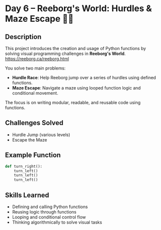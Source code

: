 # Day 6 – Reeborg's World: Hurdles & Maze Escape 🧠🐍

## Description
This project introduces the creation and usage of Python functions by solving visual programming challenges in **Reeborg's World**.
https://reeborg.ca/reeborg.html

You solve two main problems:

- **Hurdle Race**: Help Reeborg jump over a series of hurdles using defined functions.
- **Maze Escape**: Navigate a maze using looped function logic and conditional movement.

The focus is on writing modular, readable, and reusable code using functions.

## Challenges Solved
- Hurdle Jump (various levels)
- Escape the Maze

## Example Function
```python
def turn_right():
    turn_left()
    turn_left()
    turn_left()
```

## Skills Learned
- Defining and calling Python functions
- Reusing logic through functions
- Looping and conditional control flow
- Thinking algorithmically to solve visual tasks
